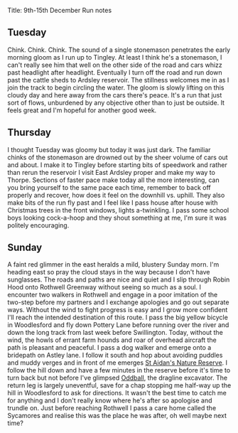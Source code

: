 Title: 9th-15th December Run notes

## Tuesday

Chink. Chink. Chink. The sound of a single stonemason penetrates the early morning gloom as I run up to Tingley. At least
I think he's a stonemason, I can't really see him that well on the other side of the road and cars whizz past headlight
after headlight. Eventually I turn off the road and run down past the cattle sheds to Ardsley reservoir. The stillness welcomes
me in as I join the track to begin circling the water. The gloom is slowly lifting on this cloudy day and here away from
the cars there's peace. It's a run that just sort of flows, unburdened by any objective other than to just be outside. 
It feels great and I'm hopeful for another good week.

## Thursday

I thought Tuesday was gloomy but today it was just dark. The familiar chinks of the stonemason are drowned out by the sheer
volume of cars out and about. I make it to Tingley before starting bits of speedwork and rather than rerun the reservoir
I visit East Ardsley proper and make my way to Thorpe. Sections of faster pace make today all the more interesting, 
can you bring yourself to the same pace each time, remember to back off properly and recover, how does it feel on the 
downhill vs. uphill. They also make bits of the run fly past and I feel like I pass house after house with Christmas trees
in the front windows, lights a-twinkling. I pass some school boys looking cock-a-hoop and they shout something at me, I'm
sure it was politely encouraging. 

## Sunday

A faint red glimmer in the east heralds a mild, blustery Sunday morn. I'm heading east so pray the cloud stays in the way
because I don't have sunglasses. The roads and paths are nice and quiet and I slip through Robin Hood onto Rothwell Greenway
without seeing so much as a soul. I encounter two walkers in Rothwell and engage in a poor imitation of the two-step before
my partners and I exchange apologies and go out separate ways. Without the wind to fight progress is easy and I grow more 
confident I'll reach the intended destination of this route. I pass the big yellow bicycle in Woodlesford and fly down 
Pottery Lane before running over the river and down the long track from last week before Swillington. Today, without the
wind, the howls of errant farm hounds and roar of overhead aircraft the path is pleasant and peaceful. I pass a dog walker
and emerge onto a bridepath on Astley lane. I follow it south and hop about avoiding puddles and muddy verges
and in front of me emerges [St Aidan's Nature Reserve](https://www.rspb.org.uk/days-out/reserves/st-aidans). I follow the 
hill down and have a few minutes in the reserve before it's time to turn back but not before I've glimpsed [Oddball](http://www.walkingdragline.org/), 
the dragline excavator. The return leg is largely uneventful, save for a chap stopping me half-way up the hill in Woodlesford
to ask for directions. It wasn't the best time to catch me for anything and I don't really know where he's after so 
apologise and trundle on. Just before reaching Rothwell I pass a care home called the Sycamores and realise this
was the place he was after, oh well maybe next time?
